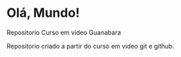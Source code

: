 # Olá, Mundo! 
 Repositorio Curso em video Guanabara

 Repositorio criado a partir do curso em video git e github.
